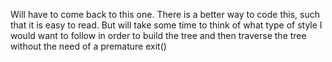 Will have to come back to this one.
There is a better way to code this, such that it is easy to read.
But will take some time to think of what type of style I would want to follow
in order to build the tree and then traverse the tree without the need of
a premature exit()